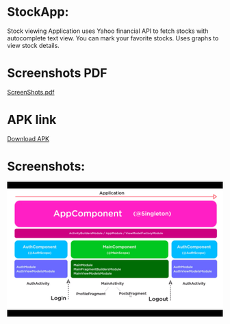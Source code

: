 # StockApp:
Stock viewing Application uses Yahoo financial API to fetch stocks with autocomplete text view. You can mark your favorite stocks. Uses graphs to view stock details.

# Screenshots PDF
[ScreenShots.pdf](outputs/stock_app_screenshots.pdf)

# APK link
[Download APK]()

# Screenshots:
![Architechture](https://raw.githubusercontent.com/prakumk/AndroidDaggerRXRetroMVVM/main/Architecture.png)


